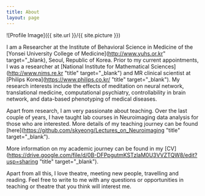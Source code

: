 ```yaml
---
title: About
layout: page
---
```

![Profile Image]({{ site.url }}/{{ site.picture }})

I am a Researcher at the Institute of Behavioral Science in Medicine of the [Yonsei University College of Medicine](http://www.yuhs.or.kr" target="_blank), Seoul, Republic of Korea. Prior to my current appointments, I was a researcher at [National Institute for Mathematical Sciences](http://www.nims.re.kr "title" target="_blank") and MR clinical scientist at [Philips Korea](https://www.philips.co.kr/ "title" target="_blank"). My research interests include the effects of meditation on neural network, translational medicine, computational psychiatry, controllability in brain network, and data-based phenotyping of medical diseases. 

Apart from research, I am very passionate about teaching. Over the last couple of years, I have taught lab courses in Neuroimaging data analysis for those who are interested. More details of my teaching journey can be found [here](https://github.com/skyeong/Lectures_on_Neuroimaging "title" target="_blank").

More information on my academic journey can be found in my [CV](https://drive.google.com/file/d/0B-DFPpgutmKSTzlaM0U3VVZTQW8/edit?usp=sharing "title" target="_blank").

Apart from all this, I love theatre, meeting new people, travelling and reading. Feel free to write to me with any questions or opportunities in teaching or theatre that you think will interest me. 
